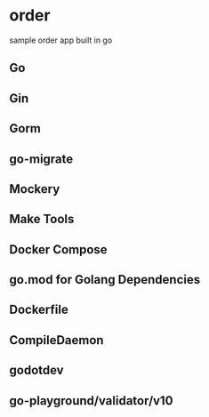 # order
sample order app built in go

## Go

## Gin

## Gorm

## go-migrate

## Mockery

## Make Tools

## Docker Compose

## go.mod for Golang Dependencies

## Dockerfile

## CompileDaemon

## godotdev

## go-playground/validator/v10